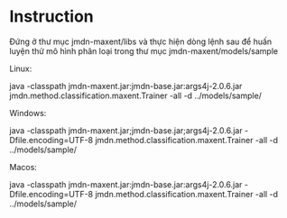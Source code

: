 Instruction
====================

Đứng ở thư mục jmdn-maxent/libs và thực hiện dòng lệnh sau để huấn luyện thử mô hình phân loại trong thư mục jmdn-maxent/models/sample

Linux:

java -classpath jmdn-maxent.jar:jmdn-base.jar:args4j-2.0.6.jar jmdn.method.classification.maxent.Trainer -all -d ../models/sample/

Windows:

java -classpath jmdn-maxent.jar;jmdn-base.jar;args4j-2.0.6.jar -Dfile.encoding=UTF-8 jmdn.method.classification.maxent.Trainer -all -d ../models/sample/

Macos:

java -classpath jmdn-maxent.jar:jmdn-base.jar:args4j-2.0.6.jar -Dfile.encoding=UTF-8 jmdn.method.classification.maxent.Trainer -all -d ../models/sample/